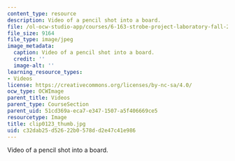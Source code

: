 ```yaml
---
content_type: resource
description: Video of a pencil shot into a board.
file: /ol-ocw-studio-app/courses/6-163-strobe-project-laboratory-fall-2005/c32dab25d52622b0578dd2e47c41e986_clip0123_thumb.jpg
file_size: 9164
file_type: image/jpeg
image_metadata:
  caption: Video of a pencil shot into a board.
  credit: ''
  image-alt: ''
learning_resource_types:
- Videos
license: https://creativecommons.org/licenses/by-nc-sa/4.0/
ocw_type: OCWImage
parent_title: Videos
parent_type: CourseSection
parent_uid: 51cd369a-eca7-e347-1507-a5f406669ce5
resourcetype: Image
title: clip0123_thumb.jpg
uid: c32dab25-d526-22b0-578d-d2e47c41e986
---
```

Video of a pencil shot into a board.